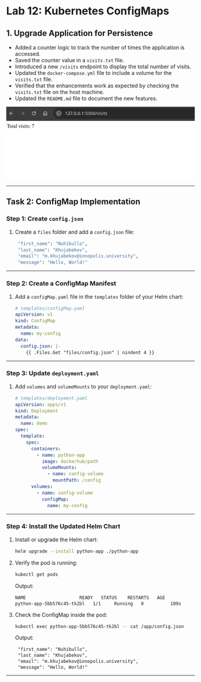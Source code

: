 # Lab 12: Kubernetes ConfigMaps


## 1. **Upgrade Application for Persistence**
   - Added a counter logic to track the number of times the application is accessed.
   - Saved the counter value in a `visits.txt` file.
   - Introduced a new `/visits` endpoint to display the total number of visits.
   - Updated the `docker-compose.yml` file to include a volume for the `visits.txt` file.
   - Verified that the enhancements work as expected by checking the `visits.txt` file on the host machine.
   - Updated the `README.md` file to document the new features.

![text](images/image3.png)

---

## **Task 2: ConfigMap Implementation**

### **Step 1: Create `config.json`**

1. Create a `files` folder and add a `config.json` file:
   ```bash
    "first_name": "Nuhibullo",
    "last_name": "Khujabekov",
    "email": "m.khujabekov@innopolis.university",
    "message": "Hello, World!"
   ```

---

### **Step 2: Create a ConfigMap Manifest**

1. Add a `configMap.yaml` file in the `templates` folder of your Helm chart:
   ```yaml
   # templates/configMap.yaml
   apiVersion: v1
   kind: ConfigMap
   metadata:
     name: my-config
   data:
     config.json: |-
       {{ .Files.Get "files/config.json" | nindent 4 }}
   ```

---

### **Step 3: Update `deployment.yaml`**

1. Add `volumes` and `volumeMounts` to your `deployment.yaml`:
   ```yaml
   # templates/deployment.yaml
   apiVersion: apps/v1
   kind: Deployment
   metadata:
     name: demo
   spec:
     template:
       spec:
         containers:
           - name: python-app
             image: dockerhub/path
             volumeMounts:
               - name: config-volume
                 mountPath: /config
         volumes:
           - name: config-volume
             configMap:
               name: my-config
   ```

---

### **Step 4: Install the Updated Helm Chart**

1. Install or upgrade the Helm chart:
   ```bash
   helm upgrade --install python-app ./python-app
   ```

2. Verify the pod is running:
   ```bash
   kubectl get pods
   ```

   Output:
   ```
   NAME                    READY   STATUS    RESTARTS   AGE
   python-app-5bb576c45-tk2bl   1/1     Running   0          109s
   ```

3. Check the ConfigMap inside the pod:
   ```bash
   kubectl exec python-app-5bb576c45-tk2bl -- cat /app/config.json
   ```

   Output:
   ```
    "first_name": "Nuhibullo",
    "last_name": "Khujabekov",
    "email": "m.khujabekov@innopolis.university",
    "message": "Hello, World!"
   ```

---

